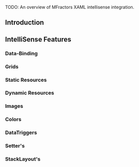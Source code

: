 
TODO: An overview of MFractors XAML intellisense integration.


## Introduction

## IntelliSense Features

### Data-Binding

### Grids

### Static Resources

### Dynamic Resources

### Images

### Colors

### DataTriggers

### Setter's

### StackLayout's
